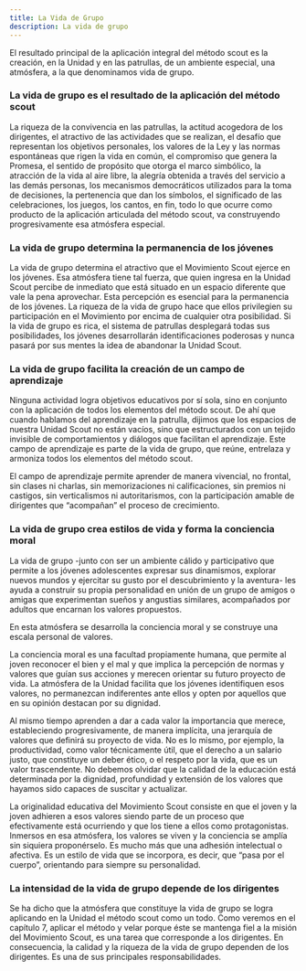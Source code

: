 ```yaml
---
title: La Vida de Grupo
description: La vida de grupo
---
```


El resultado principal de la aplicación integral del método scout es la creación, en la Unidad y en las patrullas, de un ambiente especial, una atmósfera, a la que denominamos vida de grupo.

### La vida de grupo es el resultado de la aplicación del método scout

La riqueza de la convivencia en las patrullas, la actitud acogedora de los dirigentes, el atractivo de las actividades que se realizan, el desafío que representan los objetivos personales, los valores de la Ley y las normas espontáneas que rigen la vida en común, el compromiso que genera la Promesa, el sentido de propósito que otorga el marco simbólico, la atracción de la vida al aire libre, la alegría obtenida a través del servicio a las demás personas, los mecanismos democráticos utilizados para la toma de decisiones, la pertenencia que dan los símbolos, el significado de las celebraciones, los juegos, los cantos, en fin, todo lo que ocurre como producto de la aplicación articulada del método scout, va construyendo progresivamente esa atmósfera especial.

### La vida de grupo determina la permanencia de los jóvenes

La vida de grupo determina el atractivo que el Movimiento Scout ejerce en los jóvenes. Esa atmósfera tiene tal fuerza, que quien ingresa en la Unidad Scout percibe de inmediato que está situado en un espacio diferente que vale la pena aprovechar. Esta percepción es esencial para la permanencia de los jóvenes. La riqueza de la vida de grupo hace que ellos privilegien su participación en el Movimiento por encima de cualquier otra posibilidad. Si la vida de grupo es rica, el sistema de patrullas desplegará todas sus posibilidades, los jóvenes desarrollarán identificaciones poderosas y nunca pasará por sus mentes la idea de abandonar la Unidad Scout.

### La vida de grupo facilita la creación de un campo de aprendizaje

Ninguna actividad logra objetivos educativos por sí sola, sino en conjunto con la aplicación de todos los elementos del método scout. De ahí que cuando hablamos del aprendizaje en la patrulla, dijimos que los espacios de nuestra Unidad Scout no están vacíos, sino que estructurados con un tejido invisible de comportamientos y diálogos que facilitan el aprendizaje. Este campo de aprendizaje es parte de la vida de grupo, que reúne, entrelaza y armoniza todos los elementos del método scout.

El campo de aprendizaje permite aprender de manera vivencial, no frontal, sin clases ni charlas, sin memorizaciones ni calificaciones, sin premios ni castigos, sin verticalismos ni autoritarismos, con la participación amable de dirigentes que “acompañan” el proceso de crecimiento.

### La vida de grupo crea estilos de vida y forma la conciencia moral

La vida de grupo -junto con ser un ambiente cálido y participativo que permite a los jóvenes adolescentes expresar sus dinamismos, explorar nuevos mundos y ejercitar su gusto por el descubrimiento y la aventura- les ayuda a construir su propia personalidad en unión de un grupo de amigos o amigas que experimentan sueños y angustias similares, acompañados por adultos que encarnan los valores propuestos.

En esta atmósfera se desarrolla la conciencia moral y se construye una escala personal de valores.

La conciencia moral es una facultad propiamente humana, que permite al joven reconocer el bien y el mal y que implica la percepción de normas y valores que guían sus acciones y merecen orientar su futuro proyecto de vida. La atmósfera de la Unidad facilita que los jóvenes identifiquen esos valores, no permanezcan indiferentes ante ellos y opten por aquellos que en su opinión destacan por su dignidad.

Al mismo tiempo aprenden a dar a cada valor la importancia que merece, estableciendo progresivamente, de manera implícita, una jerarquía de valores que definirá su proyecto de vida. No es lo mismo, por ejemplo, la productividad, como valor técnicamente útil, que el derecho a un salario justo, que constituye un deber ético, o el respeto por la vida, que es un valor trascendente. No debemos olvidar que la calidad de la educación está determinada por la dignidad, profundidad y extensión de los valores que hayamos sido capaces de suscitar y actualizar.

La originalidad educativa del Movimiento Scout consiste en que el joven y la joven adhieren a esos valores siendo parte de un proceso que efectivamente está ocurriendo y que los tiene a ellos como protagonistas. Inmersos en esa atmósfera, los valores se viven y la conciencia se amplía sin siquiera proponérselo. Es mucho más que una adhesión intelectual o afectiva. Es un estilo de vida que se incorpora, es decir, que “pasa por el cuerpo”, orientando para siempre su personalidad.

### La intensidad de la vida de grupo depende de los dirigentes

Se ha dicho que la atmósfera que constituye la vida de grupo se logra aplicando en la Unidad el método scout como un todo. Como veremos en el capítulo 7, aplicar el método y velar porque éste se mantenga fiel a la misión del Movimiento Scout, es una tarea que corresponde a los dirigentes. En consecuencia, la calidad y la riqueza de la vida de grupo dependen de los dirigentes. Es una de sus principales responsabilidades.
